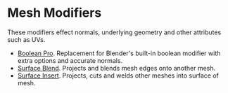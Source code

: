 # Mesh Modifiers

These modifiers effect normals, underlying geometry and other attributes such as UVs.

- [Boolean Pro](boolean_pro.md). Replacement for Blender's built-in boolean modifier with extra options and accurate normals.
- [Surface Blend](surface_blend.md). Projects and blends mesh edges onto another mesh.
- [Surface Insert](surface_insert.md). Projects, cuts and welds other meshes into surface of mesh.